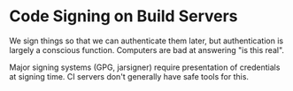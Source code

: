 # Code Signing on Build Servers

We sign things so that we can authenticate them later, but authentication is
largely a conscious function. Computers are bad at answering "is this real".

Major signing systems (GPG, jarsigner) require presentation of credentials at
signing time. CI servers don't generally have safe tools for this.
